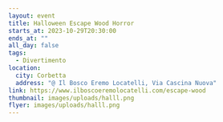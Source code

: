 ```yaml
---
layout: event
title: Halloween Escape Wood Horror
starts_at: 2023-10-29T20:30:00
ends_at: ""
all_day: false
tags:
  - Divertimento
location:
  city: Corbetta
  address: "@ Il Bosco Eremo Locatelli, Via Cascina Nuova"
link: https://www.ilboscoeremolocatelli.com/escape-wood
thumbnail: images/uploads/halll.png
flyer: images/uploads/halll.png
---
```

